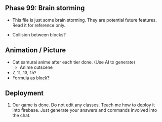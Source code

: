 ## Phase 99: Brain storming
- This file is just some brain storming. They are potential future features. Read it for reference only.

- Collision between blocks?

## Animation / Picture
- Cat samurai anime after each tier done. (Use AI to generate)
    - Anime cutscene
- 7, 11, 13, 15?
- Formula as block?


## Deployment
1. Our game is done. Do not edit any classes. Teach me how to deploy it into firebase. Just generate your answers and commands involved into the chat.

